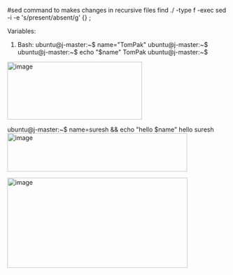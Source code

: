 #sed command to makes changes in recursive files
find ./ -type f -exec sed -i -e 's/present/absent/g' {} \;

Variables:
1. Bash:
ubuntu@j-master:~$ name="TomPak"
ubuntu@j-master:~$
ubuntu@j-master:~$ echo "$name"
TomPak
ubuntu@j-master:~$
<img width="308" height="132" alt="image" src="https://github.com/user-attachments/assets/980604da-e8c6-4a80-b804-510e649b802a" />


ubuntu@j-master:~$ name=suresh && echo "hello $name"
hello suresh
<img width="411" height="88" alt="image" src="https://github.com/user-attachments/assets/f466e36e-ee38-49f0-a9ad-d9d633a537e3" /> 

<img width="412" height="206" alt="image" src="https://github.com/user-attachments/assets/3463648d-eca6-43e8-b1b5-227ee790ecb3" />

